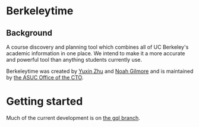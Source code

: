 # Berkeleytime

## Background

A course discovery and planning tool which combines all of UC Berkeley's academic information in one place. We intend to make it a more accurate and powerful tool than anything students currently use.

Berkeleytime was created by [Yuxin Zhu](http://yuxinzhu.com/) and [Noah Gilmore](https://noahgilmore.com) and is maintained by [the ASUC Office of the CTO](https://octo.asuc.org/).

# Getting started

Much of the current development is on [the gql branch](https://github.com/asuc-octo/berkeleytime/tree/gql).
